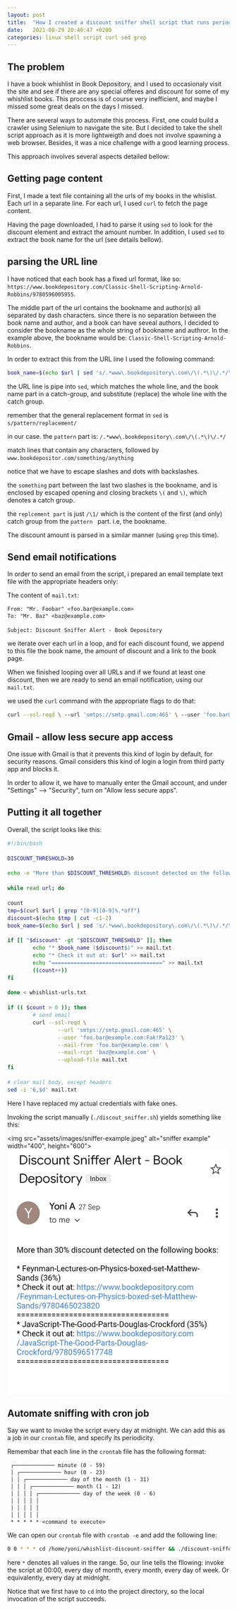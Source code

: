 ```yaml
---
layout: post
title:  "How I created a discount sniffer shell script that runs periodically and send email notifications"
date:   2021-08-29 20:40:47 +0200
categories: linux shell script curl sed grep
---
```



## The problem

I have a book whishlist in Book Depository, and I used to occasionaly visit the site and see if there are any special offeres and discount for some of my whishlist books.
This proccess is of course very inefficient, and maybe I missed some great deals on the days I missed.

There are several ways to automate this process.
First, one could build a crawler using Selenium to navigate the site. But I decided to take the shell script approach as it is more
lightweigth and does not involve spawning a web browser. Besides, it was a nice challenge with a good learning process.

This approach involves several aspects detailed bellow:

## Getting page content

First, I made a text file containing all the urls of my books in the whislist. Each url in a separate line. For each url, I used `curl` to fetch the page content.

Having the page downloaded, I had to parse it using `sed` to look for the discount element and extract the amount number.
In addition, I used `sed` to extract the book name for the url (see details bellow).


## parsing the URL line
I have noticed that each book has a fixed url format, like so:
`https://www.bookdepository.com/Classic-Shell-Scripting-Arnold-Robbins/9780596005955`. 

The middle part of the url contains the bookname and author(s) all separated by dash characters.
since there is no separation between the book name and author, and a book can have seveal authors, I decided to consider the bookname as the whole string of bookname and authror. In the example above, the bookname would be: `Classic-Shell-Scripting-Arnold-Robbins`.

In order to extract this from the URL line I used the following command:
```bash
book_name=$(echo $url | sed 's/.*www\.bookdepository\.com\/\(.*\)\/.*/\1/')
```
the URL line is pipe into `sed`, which matches the whole line, and the book name part in a catch-group, and substitute (replace) the whole line with the catch group.

remember that the general replacement format in `sed` is `s/pattern/replacement/`

in our case. the `pattern` part is:
`/.*www\.bookdepository\.com\/\(.*\)\/.*/`


match lines that contain any characters, followed by `www.bookdepositor.com/something/anything`

notice that we have to escape slashes and dots with backslashes.
 
  the `something` part between the last two slashes is the bookname, and is enclosed by escaped opening and closing brackets `\(` and `\)`, which denotes a catch group.

the `replcement part` is just `/\1/` which is the content of the first (and only) catch group from the `pattern ` part. i.e, the bookname.

The discount amount is parsed in a similar manner (using `grep` this time).


## Send email notifications

In order to send an email from the script,  i prepared an email template text file with the appropriate headers only:

The content of `mail.txt`:
```
From: "Mr. Foobar" <foo.bar@example.com>
To: "Mr. Baz" <baz@example.com>

Subject: Discount Sniffer Alert - Book Depository
```
we iterate over each url in a loop, and for each discount found, we append to this file the book name, the amount of discount and a link to the book page.

When we finished looping over all URLs and if we found at least one discount, then we are ready to send an email notification, using our `mail.txt`.

we used the `curl` command with the appropriate flags to do that:

```bash
curl --ssl-reqd \ --url 'smtps://smtp.gmail.com:465' \ --user 'foo.bar@example.com:Fak!Pa123' \ --mail-from 'foo.bar@example.com' \ --mail-rcpt 'baz@example.com' \ --upload-file mail.txt
```

## Gmail - allow less secure app access

One issue with Gmail is that it prevents this kind of login by default, for security reasons. Gmail considers this kind of login a login from third party app and blocks it.  

In order to allow it, we have to manually enter the Gmail account, and under "Settings" --> "Security",  turn on "Allow less secure apps". 


## Putting it all together

Overall, the script looks like this:

```bash
#!/bin/bash

DISCOUNT_THRESHOLD=30

echo -e "More than $DISCOUNT_THRESHOLD% discount detected on the following books:\n" >> mail.txt

while read url; do

count
tmp=$(curl $url | grep "[0-9][0-9]%.*off")
discount=$(echo $tmp | cut -c1-2)
book_name=$(echo $url | sed 's/.*www\.bookdepository\.com\/\(.*\)\/.*/\1/')

if [[ "$discount" -gt "$DISCOUNT_THRESHOLD" ]]; then
        echo "* $book_name ($discount$)" >> mail.txt
        echo "* Check it out at: $url" >> mail.txt
        echo "===================================" >> mail.txt
        ((count++))
fi

done < whishlist-urls.txt

if (( $count > 0 )); then
        # send email
        curl --ssl-reqd \
                --url 'smtps://smtp.gmail.com:465' \
                --user 'foo.bar@example.com:Fak!Pa123' \
                --mail-from 'foo.bar@example.com' \
                --mail-rcpt 'baz@example.com' \
                --upload-file mail.txt
fi

# clear mail body, except headers
sed -i '6,$d' mail.txt
```

Here I have replaced my actual credentials with fake ones.

Invoking the script manually (`./discout_sniffer.sh`) yields something like this:


<img src="assets/images/sniffer-example.jpeg" alt="sniffer example" width="400", height="600">
![sniffer example](assets/images/sniffer-example.jpeg)

## Automate sniffing with cron job

Say we want to invoke the script every day at midnight. We can add this as a job in our `crontab` file, and specify its periodicity.

Remembar that each line in the `crontab` file has the following format:

```
 ┌───────────── minute (0 - 59)
 │ ┌───────────── hour (0 - 23)
 │ │ ┌───────────── day of the month (1 - 31)
 │ │ │ ┌───────────── month (1 - 12)
 │ │ │ │ ┌───────────── day of the week (0 - 6) 
 │ │ │ │ │                                   
 │ │ │ │ │
 │ │ │ │ │
 * * * * * <command to execute>
```


We can open our `crontab` file with `crontab -e` and add the following line:

``` bash
0 0 * * * cd /home/yoni/whishlist-discount-sniffer && ./discount-sniffer.sh
```

here `*` denotes all values in the range. So, our line tells the fllowing: invoke the script at 00:00, every day of month, every month, every day of week. Or equivalently, every day at midnight.

Notice that we first have to `cd` into the project directory, so the local invocation of the script succeeds.

